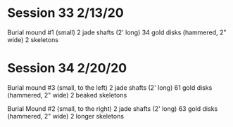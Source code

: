 # Session 33  2/13/20

Burial mound #1 (small)
2 jade shafts (2' long)
34 gold disks (hammered, 2" wide)
2 skeletons

# Session 34 2/20/20

Burial mound #3 (small, to the left)
2 jade shafts (2' long)
61 gold disks (hammered, 2" wide)
2 beaked skeletons

Burial Mound #2 (small, to the right)
2 jade shafts (2' long)
63 gold disks (hammered, 2" wide)
2 longer skeletons

